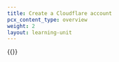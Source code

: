 ```yaml
---
title: Create a Cloudflare account
pcx_content_type: overview
weight: 2
layout: learning-unit
---
```


{{<render file="zero-trust/_create-cloudflare-account.md">}}
